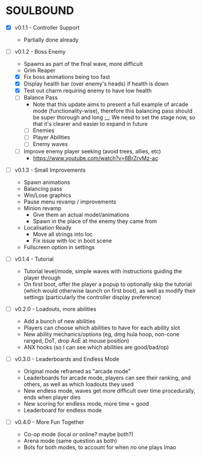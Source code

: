 ﻿# SOULBOUND

- [X] v0.1.1 - Controller Support
  - Partially done already
- [ ] v0.1.2 - Boss Enemy
  - Spawns as part of the final wave, more difficult
  - Grim Reaper
  - [X] Fix boss animations being too fast
  - [X] Display health bar (over enemy's heads) if health is down
  - [X] Test out charm requiring enemy to have low health
  - [ ] Balance Pass
    - Note that this update aims to present a full example of arcade mode (functionality-wise), therefore this balancing pass should be super thorough and long ;_; We need to set the stage now, so that it's clearer and easier to expand in future
    - [ ] Enemies
    - [ ] Player Abilities
    - [ ] Enemy waves
  - [ ] Improve enemy player seeking (avoid trees, allies, etc)
    - https://www.youtube.com/watch?v=6BrZryMz-ac
- [ ] v0.1.3 - Small Improvements
  - Spawn animations
  - Balancing pass
  - Win/Lose graphics
  - Pause menu revamp / improvements
  - Minion revamp
    - Give them an actual model/animations
    - Spawn in the place of the enemy they came from
  - Localisation Ready
    - Move all strings into loc
    - Fix issue with loc in boot scene
  - Fullscreen option in settings
- [ ] v0.1.4 - Tutorial
  - Tutorial level/mode, simple waves with instructions guiding the player through
  - On first boot, offer the player a popup to optionally skip the tutorial (which would otherwise launch on first boot), as well as modify their settings (particularly the controller display preference)

- [ ] v0.2.0 - Loadouts, more abilities
  - Add a bunch of new abilities
  - Players can choose which abilities to have for each ability slot
  - New ability mechanics/options (eg, dmg hula hoop, non-cone ranged, DoT, drop AoE at mouse position)
  - ANX hooks (so I can see which abilities are good/bad/op)

- [ ] v0.3.0 - Leaderboards and Endless Mode
  - Original mode reframed as "arcade mode"
  - Leaderboards for arcade mode, players can see their ranking, and others, as well as which loadouts they used
  - New endless mode, waves get more difficult over time procedurally, ends when player dies
  - New scoring for endless mode, more time = good
  - Leaderboard for endless mode

- [ ] v0.4.0 - More Fun Together
  - Co-op mode (local or online? maybe both?)
  - Arena mode (same question as both)
  - Bots for both modes, to account for when no one plays lmao
